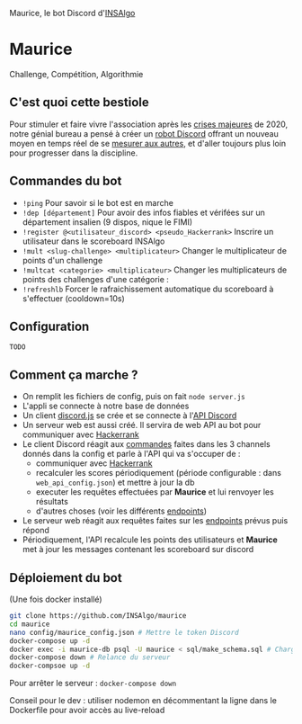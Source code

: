 Maurice, le bot Discord d'[INSAlgo](https://insalgo.fr/)

# Maurice
Challenge, Compétition, Algorithmie

## C'est quoi cette bestiole
Pour stimuler et faire vivre l'association après les [crises majeures](https://prologin.org/news/2020/03/29/prologin-2020-et-le-coronavirus-2019/) de 2020, notre génial bureau a pensé à créer un [robot Discord](https://top.gg/) offrant un nouveau moyen en temps réel de se [mesurer aux autres](https://fr.wikipedia.org/wiki/Bataille_de_pouces), et d'aller toujours plus loin pour progresser dans la discipline.

## Commandes du bot
* `!ping` Pour savoir si le bot est en marche
* `!dep [département]` Pour avoir des infos fiables et vérifées sur un département insalien (9 dispos, nique le FIMI)
* `!register @<utilisateur_discord> <pseudo_Hackerrank>` Inscrire un utilisateur dans le scoreboard INSAlgo 
* `!mult <slug-challenge> <multiplicateur>` Changer le multiplicateur de points d'un challenge
* `!multcat <categorie> <multiplicateur>` Changer les multiplicateurs de points des challenges d'une catégorie : 
* `!refreshlb` Forcer le rafraichissement automatique du scoreboard à s'effectuer (cooldown=10s)

## Configuration
`TODO`

## Comment ça marche ?
* On remplit les fichiers de config, puis on fait `node server.js`
* L'appli se connecte à notre base de données
* Un client [discord.js](https://discord.js.org/) se crée et se connecte à l'[API Discord](https://discord.com/developers/docs/intro)
* Un serveur web est aussi créé. Il servira de web API au bot pour communiquer avec [Hackerrank](https://www.hackerrank.com/)
* Le client Discord réagit aux [commandes](https://github.com/INSAlgo/maurice/blob/master/commands/) faites dans les 3 channels donnés dans la config et parle à l'API qui va s'occuper de :
  * communiquer avec [Hackerrank](https://www.hackerrank.com/)
  * recalculer les scores périodiquement (période configurable : dans `web_api_config.json`) et mettre à jour la db
  * executer les requêtes effectuées par **Maurice** et lui renvoyer les résultats
  * d'autres choses (voir les différents [endpoints](https://github.com/INSAlgo/maurice/blob/master/routes))
* Le serveur web réagit aux requêtes faites sur les [endpoints](https://github.com/INSAlgo/maurice/blob/master/routes) prévus puis répond
* Périodiquement, l'API recalcule les points des utilisateurs et **Maurice** met à jour les messages contenant les scoreboard sur discord


## Déploiement du bot
(Une fois docker installé)
```bash
git clone https://github.com/INSAlgo/maurice
cd maurice
nano config/maurice_config.json # Mettre le token Discord
docker-compose up -d
docker exec -i maurice-db psql -U maurice < sql/make_schema.sql # Charger le schéma postgres
docker-compose down # Relance du serveur
docker-compsoe up -d
```

Pour arrêter le serveur : `docker-compose down`

Conseil pour le dev : utiliser nodemon en décommentant la ligne dans le Dockerfile pour avoir accès au live-reload 